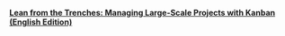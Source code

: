 [**Lean from the Trenches: Managing Large-Scale Projects with Kanban (English Edition)**](http://amzn.eu/5KKIYWt)